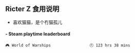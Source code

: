 ## Ricter Z 食用说明
- 喜欢猫猫，是个冇猫孤儿

<!-- steam-box start -->
#### - Steam playtime leaderboard
```text
🎮 World of Warships                 🕘 123 hrs 38 mins
```
<!-- Powered by https://github.com/YouEclipse/steam-box . -->
<!-- steam-box end -->
